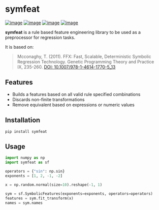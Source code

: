 symfeat
=======

[![image](https://travis-ci.org/Ohjeah/symfeat.svg?branch=master)](https://travis-ci.org/Ohjeah/symfeat)
[![image](https://badge.fury.io/py/symfeat.svg)](https://badge.fury.io/py/symfeat)
[![image](https://img.shields.io/pypi/pyversions/symfeat.svg)](https://pypi.python.org/pypi/symfeat/)
[![image](https://zenodo.org/badge/79949716.svg)](https://zenodo.org/badge/latestdoi/79949716)

**symfeat** is a rule based feature engineering library to be used as a
preprocessor for regression tasks.

It is based on:

> Mcconaghy, T. (2011). FFX: Fast, Scalable, Deterministic Symbolic
> Regression Technology. Genetic Programming Theory and Practice IX,
> 235-260. [DOI:
> 10.1007/978-1-4614-1770-5\_13](http://dx.doi.org/10.1007/978-1-4614-1770-5_13)

Features
--------

-   Builds a features based on all valid rule specified combinations
-   Discards non-finite transformations
-   Remove equivalent based on expressions or numeric values

Installation
------------

`pip install symfeat`

Usage
-----

```python
import numpy as np
import symfeat as sf

operators = {"sin": np.sin}
exponents = [1, 2, -1, -2]

x = np.random.normal(size=10).reshape(-1, 1)

sym = sf.SymbolicFeatures(exponents=exponents, operators=operators)
features = sym.fit_transform(x)
names = sym.names
```
